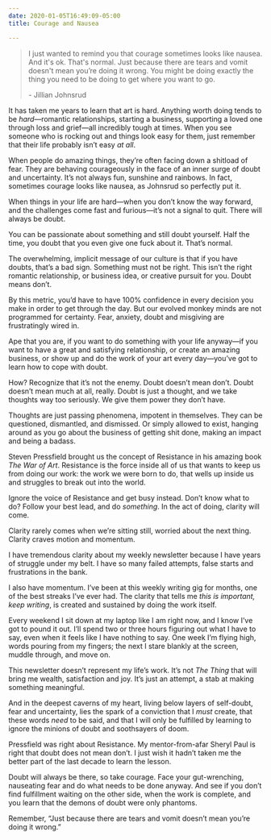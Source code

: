 ```yaml
---
date: 2020-01-05T16:49:09-05:00
title: Courage and Nausea

---
```

> I just wanted to remind you that courage sometimes looks like nausea. And it's ok. That's normal. Just because there are tears and vomit doesn't mean you’re doing it wrong. You might be doing exactly the thing you need to be doing to get where you want to go.
>
> \- Jillian Johnsrud

It has taken me years to learn that art is hard. Anything worth doing tends to be _hard_—romantic relationships, starting a business, supporting a loved one through loss and grief—all incredibly tough at times. When you see someone who is rocking out and things look easy for them, just remember that their life probably isn’t easy _at all_.

When people do amazing things, they’re often facing down a shitload of fear. They are behaving courageously in the face of an inner surge of doubt and uncertainty. It’s not always fun, sunshine and rainbows. In fact, sometimes courage looks like nausea, as Johnsrud so perfectly put it.

When things in your life are hard—when you don’t know the way forward, and the challenges come fast and furious—it’s not a signal to quit. There will always be doubt.

You can be passionate about something and still doubt yourself. Half the time, you doubt that you even give one fuck about it. That’s normal.

The overwhelming, implicit message of our culture is that if you have doubts, that’s a bad sign. Something must not be right. This isn’t the right romantic relationship, or business idea, or creative pursuit for you. Doubt means don’t.

By this metric, you’d have to have 100% confidence in every decision you make in order to get through the day. But our evolved monkey minds are not programmed for certainty. Fear, anxiety, doubt and misgiving are frustratingly wired in.

Ape that you are, if you want to do something with your life anyway—if you want to have a great and satisfying relationship, or create an amazing business, or show up and do the work of your art every day—you’ve got to learn how to cope with doubt.

How? Recognize that it’s not the enemy. Doubt doesn’t mean don’t. Doubt doesn’t mean much at all, really. Doubt is just a thought, and we take thoughts way too seriously. We give them power they don’t have.

Thoughts are just passing phenomena, impotent in themselves. They can be questioned, dismantled, and dismissed. Or simply allowed to exist, hanging around as you go about the business of getting shit done, making an impact and being a badass.

Steven Pressfield brought us the concept of Resistance in his amazing book _The War of Art_. Resistance is the force inside all of us that wants to keep us from doing our work: the work we were born to do, that wells up inside us and struggles to break out into the world.

Ignore the voice of Resistance and get busy instead. Don’t know what to do? Follow your best lead, and do _something_. In the act of doing, clarity will come.

Clarity rarely comes when we’re sitting still, worried about the next thing. Clarity craves motion and momentum.

I have tremendous clarity about my weekly newsletter because I have years of struggle under my belt. I have so many failed attempts, false starts and frustrations in the bank.

I also have momentum. I’ve been at this weekly writing gig for months, one of the best streaks I’ve ever had. The clarity that tells me _this is important, keep writing_, is created and sustained by doing the work itself.

Every weekend I sit down at my laptop like I am right now, and I know I’ve got to pound it out. I’ll spend two or three hours figuring out what I have to say, even when it feels like I have nothing to say. One week I’m flying high, words pouring from my fingers; the next I stare blankly at the screen, muddle through, and move on.

This newsletter doesn’t represent my life’s work. It’s not _The Thing_ that will bring me wealth, satisfaction and joy. It’s just an attempt, a stab at making something meaningful.

And in the deepest caverns of my heart, living below layers of self-doubt, fear and uncertainty, lies the spark of a conviction that I _must_ create, that these words _need_ to be said, and that I will only be fulfilled by learning to ignore the minions of doubt and soothsayers of doom.

Pressfield was right about Resistance. My mentor-from-afar Sheryl Paul is right that doubt does not mean don’t. I just wish it hadn’t taken me the better part of the last decade to learn the lesson.

Doubt will always be there, so take courage. Face your gut-wrenching, nauseating fear and do what needs to be done anyway. And see if you don’t find fulfillment waiting on the other side, when the work is complete, and you learn that the demons of doubt were only phantoms.

Remember, “Just because there are tears and vomit doesn’t mean you’re doing it wrong.”
